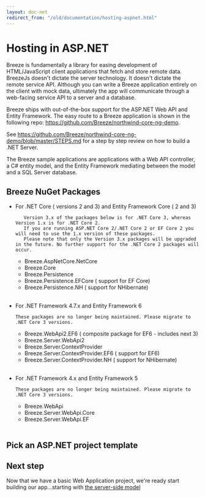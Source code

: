 ```yaml
---
layout: doc-net
redirect_from: "/old/documentation/hosting-aspnet.html"
---
```

# Hosting in ASP.NET


Breeze is fundamentally a library for easing development of HTML/JavaScript client applications that fetch and store remote data. BreezeJs doesn't dictate the server technology. It doesn't dictate the remote service API. Although you can write a Breeze application entirely on the client with mock data, ultimately the app will communicate through a web-facing service API to a server and a database.

Breeze ships with out-of-the-box support for the ASP.NET Web API and Entity Framework. The easy route to a Breeze application is shown in the following repo: https://github.com/Breeze/northwind-core-ng-demo. 

See https://github.com/Breeze/northwind-core-ng-demo/blob/master/STEPS.md for a step by step review on how to build a .NET Server. 

The Breeze sample applications are applications with a Web API controller, a C# entity model, and the Entity Framework mediating between the model and a SQL Server database.

## Breeze NuGet Packages

- For .NET Core ( versions 2 and 3) and Entity Framework Core ( 2 and 3)

         Version 3.x of the packages below is for .NET Core 3, whereas Version 1.x is for .NET Core 2.
         If you are running ASP.NET Core 2/.NET Core 2 or EF Core 2 you will need to use the 1.x version of these packages.
         Please note that only the Version 3.x packages will be upgraded in the future. No further support for the .NET Core 2 packages will occur.
    
    - Breeze.AspNetCore.NetCore
    - Breeze.Core
    - Breeze.Persistence
    - Breeze.Persistence.EFCore ( support for EF Core)
    - Breeze.Persistence.NH   ( support for NHibernate)
    <br>

- For .NET Framework 4.7.x  and Entity Framework 6 

      These packages are no longer being maintained. Please migrate to .NET Core 3 versions.

     - Breeze.WebApi2.EF6  ( composite package for EF6 - includes next 3)
     - Breeze.Server.WebApi2
     - Breeze.Server.ContextProvider
     - Breeze.Server.ContextProvider.EF6  ( support for EF6)
     - Breeze.Server.ContextProvider.NH ( support for NHibernate)
     <br>

- For .NET Framework 4.x and Entity Framework 5   

      These packages are no longer being maintained. Please migrate to .NET Core 3 versions.

     - Breeze.WebApi
     - Breeze.Server.WebApi.Core
     - Breeze.Server.WebApi.EF
     <br>

## Pick an ASP.NET project template


## Next step

Now that we have a basic Web Application project, we're ready start building our app...starting with [the server-side model](/doc-net/ef-serverside-model)
